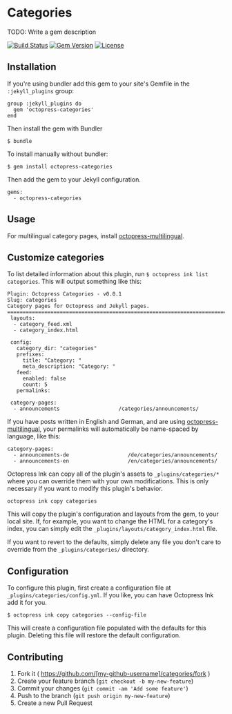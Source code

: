 # Categories

TODO: Write a gem description

[![Build Status](http://img.shields.io/travis/octopress/categories.svg)](https://travis-ci.org/octopress/categories)
[![Gem Version](http://img.shields.io/gem/v/octopress-categories.svg)](https://rubygems.org/gems/octopress-multilingual)
[![License](http://img.shields.io/:license-mit-blue.svg)](http://octopress.mit-license.org)

## Installation

If you're using bundler add this gem to your site's Gemfile in the `:jekyll_plugins` group:

    group :jekyll_plugins do
      gem 'octopress-categories'
    end

Then install the gem with Bundler

    $ bundle

To install manually without bundler:

    $ gem install octopress-categories

Then add the gem to your Jekyll configuration.

    gems:
      - octopress-categories


## Usage

For multilingual category pages, install [octopress-multilingual](https://github.com/octopress/multilingual).

## Customize categories

To list detailed information about this plugin, run `$ octopress ink list categories`. This will output something like this:

```
Plugin: Octopress Categories - v0.0.1
Slug: categories
Category pages for Octopress and Jekyll pages.
================================================================================
 layouts:
  - category_feed.xml
  - category_index.html

 config:
   category_dir: "categories"
   prefixes: 
     title: "Category: "
     meta_description: "Category: "
   feed: 
     enabled: false
     count: 5
   permalinks:

 category-pages:
  - announcements                   /categories/announcements/

```

If you have posts written in English and German, and are using [octopress-multilingual](https://github.com/octopress/multilingual),
your permalinks will automatically be name-spaced by language, like this:

```
category-pages:
  - announcements-de                   /de/categories/announcements/
  - announcements-en                   /en/categories/announcements/
```

Octopress Ink can copy all of the plugin's assets to `_plugins/categories/*` where you can override them with your own modifications. This is
only necessary if you want to modify this plugin's behavior.

```
octopress ink copy categories
```

This will copy the plugin's configuration and layouts from the gem, to your local site. If, for example, you want to change the HTML for a category's index, you can simply edit the `_plugins/layouts/category_index.html` file.

If you want to revert to the defaults, simply delete any file you don't care to override from the `_plugins/categories/` directory.

## Configuration

To configure this plugin, first create a configuration file at `_plugins/categories/config.yml`. If you like, you can have Octopress Ink add it for you.

```
$ octopress ink copy categories --config-file
```

This will create a configuration file populated with the defaults for this plugin. Deleting this file will restore the default configuration.

## Contributing

1. Fork it ( https://github.com/[my-github-username]/categories/fork )
2. Create your feature branch (`git checkout -b my-new-feature`)
3. Commit your changes (`git commit -am 'Add some feature'`)
4. Push to the branch (`git push origin my-new-feature`)
5. Create a new Pull Request
